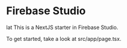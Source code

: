 # Firebase Studio
lat
This is a NextJS starter in Firebase Studio.

To get started, take a look at src/app/page.tsx.
